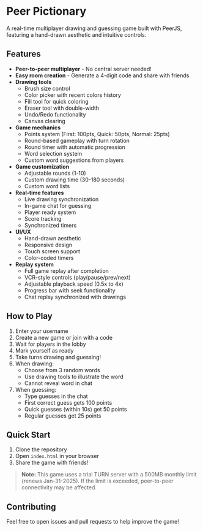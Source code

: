 # Peer Pictionary

A real-time multiplayer drawing and guessing game built with PeerJS, featuring a hand-drawn aesthetic and intuitive controls.

## Features

- **Peer-to-peer multiplayer** - No central server needed!
- **Easy room creation** - Generate a 4-digit code and share with friends
- **Drawing tools** 
  - Brush size control
  - Color picker with recent colors history
  - Fill tool for quick coloring
  - Eraser tool with double-width
  - Undo/Redo functionality
  - Canvas clearing
- **Game mechanics**
  - Points system (First: 100pts, Quick: 50pts, Normal: 25pts)
  - Round-based gameplay with turn rotation
  - Round timer with automatic progression
  - Word selection system
  - Custom word suggestions from players
- **Game customization**
  - Adjustable rounds (1-10)
  - Custom drawing time (30-180 seconds)
  - Custom word lists
- **Real-time features**
  - Live drawing synchronization
  - In-game chat for guessing
  - Player ready system
  - Score tracking
  - Synchronized timers
- **UI/UX**
  - Hand-drawn aesthetic
  - Responsive design
  - Touch screen support
  - Color-coded timers
- **Replay system**
  - Full game replay after completion
  - VCR-style controls (play/pause/prev/next)
  - Adjustable playback speed (0.5x to 4x)
  - Progress bar with seek functionality
  - Chat replay synchronized with drawings

## How to Play

1. Enter your username
2. Create a new game or join with a code
3. Wait for players in the lobby
4. Mark yourself as ready
5. Take turns drawing and guessing!
6. When drawing:
   - Choose from 3 random words
   - Use drawing tools to illustrate the word
   - Cannot reveal word in chat
7. When guessing:
   - Type guesses in the chat
   - First correct guess gets 100 points
   - Quick guesses (within 10s) get 50 points
   - Regular guesses get 25 points

## Quick Start

1. Clone the repository
2. Open `index.html` in your browser
3. Share the game with friends!

> **Note:** This game uses a trial TURN server with a 500MB monthly limit (renews Jan-31-2025).
> If the limit is exceeded, peer-to-peer connectivity may be affected.

## Contributing 

Feel free to open issues and pull requests to help improve the game!